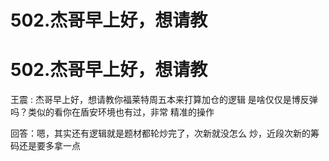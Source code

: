 # 502.杰哥早上好，想请教

# 502.杰哥早上好，想请教

王震 : 杰哥早上好，想请教你福莱特周五本来打算加仓的逻辑 是啥仅仅是博反弹吗？类似的看你在盾安环境也有过，非常 精准的操作

回答：嗯，其实还有逻辑就是题材都轮炒完了，次新就没怎么 炒，近段次新的筹码还是要多拿一点